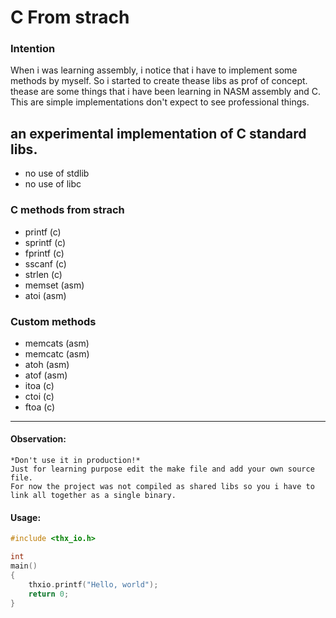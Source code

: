 # C From strach

### Intention

When i was learning assembly, i notice that i have to implement some methods by myself.
So i started to create thease libs as prof of concept. thease are some things that i have been learning in NASM assembly and C.
This are simple implementations don't expect to see professional things.

## an experimental implementation of C standard libs.

* no use of stdlib
* no use of libc

### C methods from strach

- printf  (c)
- sprintf (c)
- fprintf (c)
- sscanf  (c)
- strlen  (c)
- memset  (asm)
- atoi    (asm)

### Custom methods

- memcats (asm)
- memcatc (asm)
- atoh    (asm)
- atof    (asm)
- itoa    (c)
- ctoi    (c)
- ftoa    (c)

---

#### Observation:
    *Don't use it in production!*
    Just for learning purpose edit the make file and add your own source file.
    For now the project was not compiled as shared libs so you i have to link all together as a single binary.
#### Usage:
   
```c
#include <thx_io.h>

int 
main()
{
    thxio.printf("Hello, world");
    return 0;
}

```
